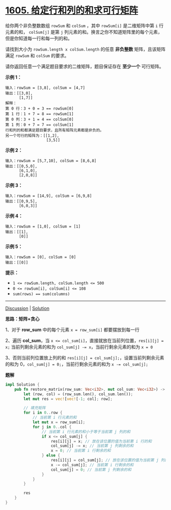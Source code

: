 # [1605. 给定行和列的和求可行矩阵](https://leetcode-cn.com/problems/find-valid-matrix-given-row-and-column-sums/description/)

给你两个非负整数数组 `rowSum` 和 `colSum` ，其中 `rowSum[i]` 是二维矩阵中第 `i` 行元素的和， `colSum[j]` 是第 `j` 列元素的和。换言之你不知道矩阵里的每个元素，但是你知道每一行和每一列的和。

请找到大小为 `rowSum.length x colSum.length` 的任意 **非负整数** 矩阵，且该矩阵满足 `rowSum` 和 `colSum` 的要求。

请你返回任意一个满足题目要求的二维矩阵，题目保证存在 **至少一个** 可行矩阵。

 

**示例 1：**

```
输入：rowSum = [3,8], colSum = [4,7]
输出：[[3,0],
      [1,7]]
解释：
第 0 行：3 + 0 = 3 == rowSum[0]
第 1 行：1 + 7 = 8 == rowSum[1]
第 0 列：3 + 1 = 4 == colSum[0]
第 1 列：0 + 7 = 7 == colSum[1]
行和列的和都满足题目要求，且所有矩阵元素都是非负的。
另一个可行的矩阵为：[[1,2],
                  [3,5]]
```

**示例 2：**

```
输入：rowSum = [5,7,10], colSum = [8,6,8]
输出：[[0,5,0],
      [6,1,0],
      [2,0,8]]
```

**示例 3：**

```
输入：rowSum = [14,9], colSum = [6,9,8]
输出：[[0,9,5],
      [6,0,3]]
```

**示例 4：**

```
输入：rowSum = [1,0], colSum = [1]
输出：[[1],
      [0]]
```

**示例 5：**

```
输入：rowSum = [0], colSum = [0]
输出：[[0]]
```

 

**提示：**

- `1 <= rowSum.length, colSum.length <= 500`
- `0 <= rowSum[i], colSum[i] <= 108`
- `sum(rows) == sum(columns)`

------

[Discussion](https://leetcode-cn.com/problems/find-valid-matrix-given-row-and-column-sums/comments/) | [Solution](https://leetcode-cn.com/problems/find-valid-matrix-given-row-and-column-sums/solution/)

**思路：矩阵+贪心**

1、对于 **row_sum** 中的每个元素 `x = row_sum[i]` 都要摆放到每一行

2、遍历 **col_sum**，当 `x <= col_sum[i]`，直接就放在当前列位置，`res[i][j] = x;` 当前列剩余元素的和为 `col_sum[j] -= x`，当前行剩余元素的和为 `x = 0`

3、否则当前列位置放上列的和 `res[i][j] = col_sum[j];`，设置当前列剩余元素的和为 0，`col_sum[j] = 0;`，当前行剩余元素的和为 `x -= col_sum[j];`

**题解**

```rust
impl Solution {
    pub fn restore_matrix(row_sum: Vec<i32>, mut col_sum: Vec<i32>) -> Vec<Vec<i32>> {
        let (row, col) = (row_sum.len(), col_sum.len());
        let mut res = vec![vec![-1; col]; row];

        // 填充矩阵
        for i in 0..row {
            // 当前第 i 行元素的和
            let mut x = row_sum[i];
            for j in 0..col {
                // 当前第 i 行元素的和小于等于当前第 j 列的和
                if x <= col_sum[j] {
                    res[i][j] = x; // 放在该位置的值为当前第 i 行的和
                    col_sum[j] -= x; // 当前第 j 列剩余的和
                    x = 0; // 当前第 i 行剩余的和
                } else {
                    res[i][j] = col_sum[j]; // 放在该位置的值为当前第 j 列的和
                    x -= col_sum[j]; // 当前第 i 行剩余的和
                    col_sum[j] = 0; // 当前第 j 列剩余的和
                }
            }
        }

        res
    }
}
```

